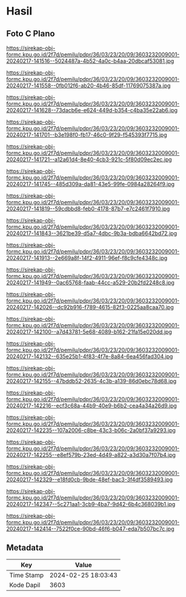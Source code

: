# Hasil

## Foto C Plano

https://sirekap-obj-formc.kpu.go.id/2f7d/pemilu/pdpr/36/03/23/20/09/3603232009001-20240217-141516--5024487a-4b52-4a0c-b4aa-20dbcaf53081.jpg

https://sirekap-obj-formc.kpu.go.id/2f7d/pemilu/pdpr/36/03/23/20/09/3603232009001-20240217-141558--0fb012f6-ab20-4b46-85df-11769075387a.jpg

https://sirekap-obj-formc.kpu.go.id/2f7d/pemilu/pdpr/36/03/23/20/09/3603232009001-20240217-141628--73dacb6e-e624-449d-b354-c4ba35e22ab6.jpg

https://sirekap-obj-formc.kpu.go.id/2f7d/pemilu/pdpr/36/03/23/20/09/3603232009001-20240217-141701--b3e198f0-fb17-46c0-9f29-f545393f7715.jpg

https://sirekap-obj-formc.kpu.go.id/2f7d/pemilu/pdpr/36/03/23/20/09/3603232009001-20240217-141721--a12a61d4-8e40-4cb3-921c-5f80d09ec2ec.jpg

https://sirekap-obj-formc.kpu.go.id/2f7d/pemilu/pdpr/36/03/23/20/09/3603232009001-20240217-141745--485d309a-da81-43e5-99fe-0984a28264f9.jpg

https://sirekap-obj-formc.kpu.go.id/2f7d/pemilu/pdpr/36/03/23/20/09/3603232009001-20240217-141819--59cdbbd8-feb0-4178-87b7-e7c2461f7910.jpg

https://sirekap-obj-formc.kpu.go.id/2f7d/pemilu/pdpr/36/03/23/20/09/3603232009001-20240217-141843--3621be39-d5a7-4dbc-9b3a-bdba6642bd72.jpg

https://sirekap-obj-formc.kpu.go.id/2f7d/pemilu/pdpr/36/03/23/20/09/3603232009001-20240217-141913--2e669a8f-14f2-4911-96ef-f8c9cfe4348c.jpg

https://sirekap-obj-formc.kpu.go.id/2f7d/pemilu/pdpr/36/03/23/20/09/3603232009001-20240217-141949--0ac65768-faab-44cc-a529-20b2fd2248c8.jpg

https://sirekap-obj-formc.kpu.go.id/2f7d/pemilu/pdpr/36/03/23/20/09/3603232009001-20240217-142026--dc92b916-f789-4615-82f3-0225aa8caa70.jpg

https://sirekap-obj-formc.kpu.go.id/2f7d/pemilu/pdpr/36/03/23/20/09/3603232009001-20240217-142100--a7d43781-5e68-4089-b162-21fa15e020dd.jpg

https://sirekap-obj-formc.kpu.go.id/2f7d/pemilu/pdpr/36/03/23/20/09/3603232009001-20240217-142132--635e25b1-4f83-4f7e-8a84-6ea456fad304.jpg

https://sirekap-obj-formc.kpu.go.id/2f7d/pemilu/pdpr/36/03/23/20/09/3603232009001-20240217-142155--47bddb52-2635-4c3b-a139-86d0ebc78d68.jpg

https://sirekap-obj-formc.kpu.go.id/2f7d/pemilu/pdpr/36/03/23/20/09/3603232009001-20240217-142216--ecf3c68a-44b9-40e9-b6b2-cea4a34a26d9.jpg

https://sirekap-obj-formc.kpu.go.id/2f7d/pemilu/pdpr/36/03/23/20/09/3603232009001-20240217-142235--107a2006-c8be-43c3-b06c-2a0bf37a9293.jpg

https://sirekap-obj-formc.kpu.go.id/2f7d/pemilu/pdpr/36/03/23/20/09/3603232009001-20240217-142255--e8ef579b-23ed-4d49-a822-a3d30a7f07b4.jpg

https://sirekap-obj-formc.kpu.go.id/2f7d/pemilu/pdpr/36/03/23/20/09/3603232009001-20240217-142329--e18fd0cb-9bde-48ef-bac3-3f4df3589493.jpg

https://sirekap-obj-formc.kpu.go.id/2f7d/pemilu/pdpr/36/03/23/20/09/3603232009001-20240217-142347--5c271aa1-3cb9-4ba7-9d42-6b4c368039b1.jpg

https://sirekap-obj-formc.kpu.go.id/2f7d/pemilu/pdpr/36/03/23/20/09/3603232009001-20240217-142414--7522f0ce-90bd-46f6-b047-eda7b507bc7c.jpg


## Metadata

| Key        | Value               |
| ---------- | ------------------- |
| Time Stamp | 2024-02-25 18:03:43 |
| Kode Dapil | 3603                |



